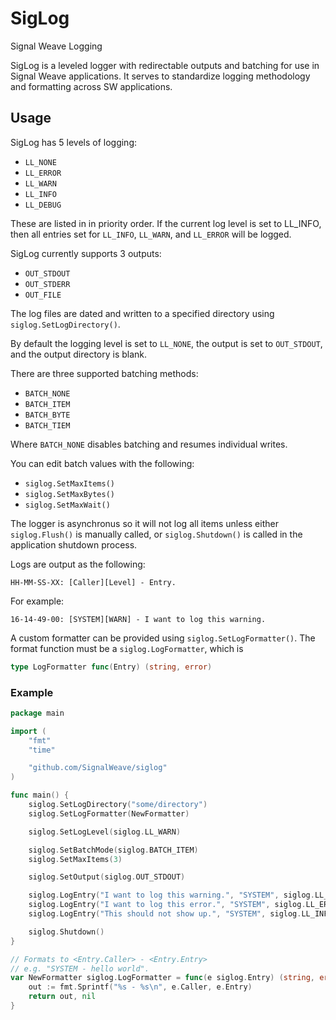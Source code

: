 # SigLog
Signal Weave Logging

SigLog is a leveled logger with redirectable outputs and batching for use in
Signal Weave applications. It serves to standardize logging methodology and
formatting across SW applications.

## Usage

SigLog has 5 levels of logging:

* `LL_NONE`
* `LL_ERROR`
* `LL_WARN`
* `LL_INFO`
* `LL_DEBUG`

These are listed in in priority order. If the current log level is set to
LL_INFO, then all entries set for `LL_INFO`, `LL_WARN`, and `LL_ERROR` will be
logged.

SigLog currently supports 3 outputs:

* `OUT_STDOUT`
* `OUT_STDERR`
* `OUT_FILE`

The log files are dated and written to a specified directory using
`siglog.SetLogDirectory()`.

By default the logging level is set to `LL_NONE`, the output is set to
`OUT_STDOUT`, and the output directory is blank.

There are three supported batching methods:

* `BATCH_NONE`
* `BATCH_ITEM`
* `BATCH_BYTE`
* `BATCH_TIEM`

Where `BATCH_NONE` disables batching and resumes individual writes.

You can edit batch values with the following:

* `siglog.SetMaxItems()`
* `siglog.SetMaxBytes()`
* `siglog.SetMaxWait()`

The logger is asynchronus so it will not log all items unless either
`siglog.Flush()` is manually called, or `siglog.Shutdown()` is called in the
application shutdown process.

Logs are output as the following:

```
HH-MM-SS-XX: [Caller][Level] - Entry.
```

For example:

```
16-14-49-00: [SYSTEM][WARN] - I want to log this warning.
```

A custom formatter can be provided using `siglog.SetLogFormatter()`. The format
function must be a `siglog.LogFormatter`, which is
```go
type LogFormatter func(Entry) (string, error)
```

### Example

```go
package main

import (
	"fmt"
	"time"

	"github.com/SignalWeave/siglog"
)

func main() {
    siglog.SetLogDirectory("some/directory")
	siglog.SetLogFormatter(NewFormatter)

    siglog.SetLogLevel(siglog.LL_WARN)

    siglog.SetBatchMode(siglog.BATCH_ITEM)
    siglog.SetMaxItems(3)

    siglog.SetOutput(siglog.OUT_STDOUT)

    siglog.LogEntry("I want to log this warning.", "SYSTEM", siglog.LL_WARN)
    siglog.LogEntry("I want to log this error.", "SYSTEM", siglog.LL_ERROR)
    siglog.LogEntry("This should not show up.", "SYSTEM", siglog.LL_INFO)

    siglog.Shutdown()
}

// Formats to <Entry.Caller> - <Entry.Entry>
// e.g. "SYSTEM - hello world".
var NewFormatter siglog.LogFormatter = func(e siglog.Entry) (string, error) {
	out := fmt.Sprintf("%s - %s\n", e.Caller, e.Entry)
	return out, nil
}
```
